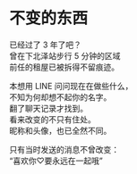 # 不变的东西

已经过了 3 年了吧？\
曾在下北泽站步行 5 分钟的区域\
前任的租屋已被拆得不留痕迹。

本想用 LINE 问问现在在做些什么，\
不知为何却想不起你的名字。\
翻了聊天记录才找到。\
看来改变的不只有住处。\
昵称和头像，也已全然不同。

只有当时发送的消息不曾改变：\
“喜欢你♡要永远在一起哦”
















